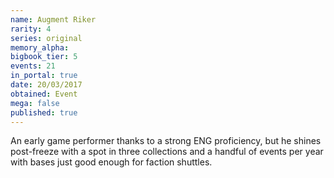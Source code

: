 ```yaml
---
name: Augment Riker
rarity: 4
series: original
memory_alpha:
bigbook_tier: 5
events: 21
in_portal: true
date: 20/03/2017
obtained: Event
mega: false
published: true
---
```


An early game performer thanks to a strong ENG proficiency, but he shines post-freeze with a spot in three collections and a handful of events per year with bases just good enough for faction shuttles.
